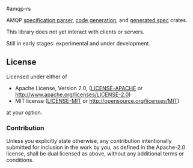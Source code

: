 #amqp-rs

AMQP [specification parser](https://alreece45.github.io/amqp-rs/amqp_xmlparse/index.html),
[code generation](https://alreece45.github.io/amqp-rs/amqp_xmlgen/index.html), and
[generated spec](https://alreece45.github.io/amqp-rs/amqp_xmlspec/index.html) crates.

This library does not yet interact with clients or servers.

Still in early stages: experimental and under development.

## License

Licensed under either of

 * Apache License, Version 2.0, ([LICENSE-APACHE](LICENSE-APACHE) or http://www.apache.org/licenses/LICENSE-2.0)
 * MIT license ([LICENSE-MIT](LICENSE-MIT) or http://opensource.org/licenses/MIT)

at your option.

### Contribution

Unless you explicitly state otherwise, any contribution intentionally submitted
for inclusion in the work by you, as defined in the Apache-2.0 license, shall be dual licensed as above, without any
additional terms or conditions.